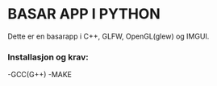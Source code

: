 # BASAR APP I PYTHON
Dette er en basarapp i C++, GLFW, OpenGL(glew) og IMGUI. 
<h3>Installasjon og krav:</h3>
<p>

-GCC(G++)
-MAKE

</p>


